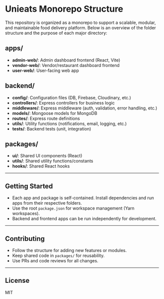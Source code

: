 # Unieats Monorepo Structure

This repository is organized as a monorepo to support a scalable, modular, and maintainable food delivery platform. Below is an overview of the folder structure and the purpose of each major directory:

## apps/
- **admin-web/**: Admin dashboard frontend (React, Vite)
- **vendor-web/**: Vendor/restaurant dashboard frontend
- **user-web/**: User-facing web app

## backend/
- **config/**: Configuration files (DB, Firebase, Cloudinary, etc.)
- **controllers/**: Express controllers for business logic
- **middleware/**: Express middleware (auth, validation, error handling, etc.)
- **models/**: Mongoose models for MongoDB
- **routes/**: Express route definitions
- **utils/**: Utility functions (notifications, email, logging, etc.)
- **tests/**: Backend tests (unit, integration)

## packages/
- **ui/**: Shared UI components (React)
- **utils/**: Shared utility functions/constants
- **hooks/**: Shared React hooks

---

## Getting Started
- Each app and package is self-contained. Install dependencies and run apps from their respective folders.
- Use the root `package.json` for workspace management (Yarn workspaces).
- Backend and frontend apps can be run independently for development.

---

## Contributing
- Follow the structure for adding new features or modules.
- Keep shared code in `packages/` for reusability.
- Use PRs and code reviews for all changes.

---

## License
MIT
